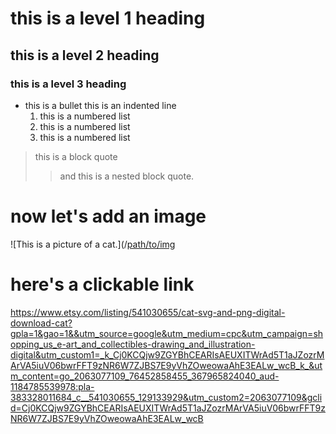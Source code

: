 # this is a level 1 heading

## this is a level 2 heading
### this is a level 3 heading 

- this is a bullet 
  this is an indented line
  1. this is a numbered list 
  2. this is a numbered list 
  3. this is a numbered list 

> this is a block quote 
>> and this is a nested block quote. 

# now let's add an image
![This is a picture of a cat.](/[path/to/img](https://i.etsystatic.com/7867651/r/il/929251/1234114682/il_1588xN.1234114682_1t12.jpg)

# here's a clickable link 
<https://www.etsy.com/listing/541030655/cat-svg-and-png-digital-download-cat?gpla=1&gao=1&&utm_source=google&utm_medium=cpc&utm_campaign=shopping_us_e-art_and_collectibles-drawing_and_illustration-digital&utm_custom1=_k_Cj0KCQjw9ZGYBhCEARIsAEUXITWrAd5T1aJZozrMArVA5iuV06bwrFFT9zNR6W7ZJBS7E9yVhZOweowaAhE3EALw_wcB_k_&utm_content=go_2063077109_76452858455_367965824040_aud-1184785539978:pla-383328011684_c__541030655_129133929&utm_custom2=2063077109&gclid=Cj0KCQjw9ZGYBhCEARIsAEUXITWrAd5T1aJZozrMArVA5iuV06bwrFFT9zNR6W7ZJBS7E9yVhZOweowaAhE3EALw_wcB>
